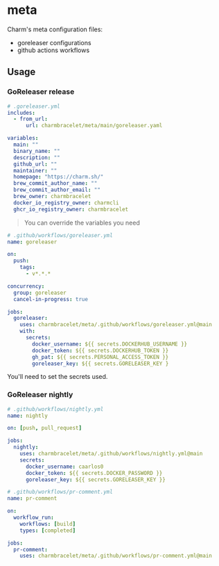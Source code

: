 # meta

Charm's meta configuration files:

- goreleaser configurations
- github actions workflows

## Usage

### GoReleaser release

```yaml
# .goreleaser.yml
includes:
  - from_url:
      url: charmbracelet/meta/main/goreleaser.yaml

variables:
  main: ""
  binary_name: ""
  description: ""
  github_url: ""
  maintainer: ""
  homepage: "https://charm.sh/"
  brew_commit_author_name: ""
  brew_commit_author_email: ""
  brew_owner: charmbracelet
  docker_io_registry_owner: charmcli
  ghcr_io_registry_owner: charmbracelet
```

> You can override the variables you need

```yaml
# .github/workflows/goreleaser.yml
name: goreleaser

on:
  push:
    tags:
      - v*.*.*

concurrency:
  group: goreleaser
  cancel-in-progress: true

jobs:
  goreleaser:
    uses: charmbracelet/meta/.github/workflows/goreleaser.yml@main
    with:
      secrets:
        docker_username: ${{ secrets.DOCKERHUB_USERNAME }}
        docker_token: ${{ secrets.DOCKERHUB_TOKEN }}
        gh_pat: ${{ secrets.PERSONAL_ACCESS_TOKEN }}
        goreleaser_key: ${{ secrets.GORELEASER_KEY }
```

You'll need to set the secrets used.

### GoReleaser nightly

```yaml
# .github/workflows/nightly.yml
name: nightly

on: [push, pull_request]

jobs:
  nightly:
    uses: charmbracelet/meta/.github/workflows/nightly.yml@main
    secrets:
      docker_username: caarlos0
      docker_token: ${{ secrets.DOCKER_PASSWORD }}
      goreleaser_key: ${{ secrets.GORELEASER_KEY }}
```

```yaml
# .github/workflows/pr-comment.yml
name: pr-comment

on:
  workflow_run:
    workflows: [build]
    types: [completed]

jobs:
  pr-comment:
    uses: charmbracelet/meta/.github/workflows/pr-comment.yml@main
```
